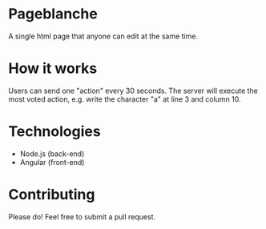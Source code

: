 # Pageblanche
A single html page that anyone can edit at the same time.

# How it works
Users can send one "action" every 30 seconds.
The server will execute the most voted action, e.g. write the character "a" at line 3 and column 10.

# Technologies
- Node.js (back-end)
- Angular (front-end)

# Contributing
Please do! Feel free to submit a pull request.